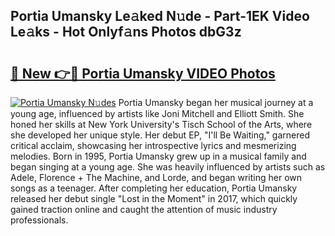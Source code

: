 ## Portia Umansky Le𝚊ked N𝚞de - Part-1EK Video Le𝚊ks - Hot Onlyf𝚊ns Photos dbG3z

# <h2><a href="http://ac11216.deff.icu/?id=Portia+Umansky">🔗 New 👉🔴 Portia Umansky VIDEO Photos</a></h2>

[![Portia Umansky N𝚞des](https://i.imgur.com/rIISA9y.gif)](http://ac11216.deff.icu/?id=Portia+Umansky)
Portia Umansky began her musical journey at a young age, influenced by artists like Joni Mitchell and Elliott Smith. She honed her skills at New York University's Tisch School of the Arts, where she developed her unique style. Her debut EP, "I'll Be Waiting," garnered critical acclaim, showcasing her introspective lyrics and mesmerizing melodies. Born in 1995, Portia Umansky grew up in a musical family and began singing at a young age. She was heavily influenced by artists such as Adele, Florence + The Machine, and Lorde, and began writing her own songs as a teenager. After completing her education, Portia Umansky released her debut single "Lost in the Moment" in 2017, which quickly gained traction online and caught the attention of music industry professionals.
